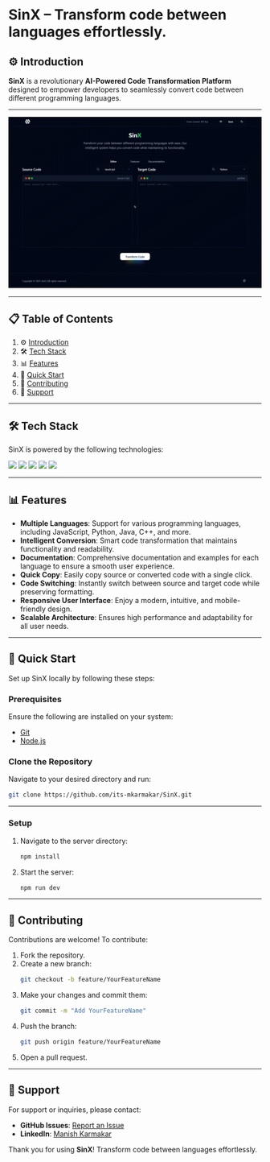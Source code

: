# SinX – Transform code between languages effortlessly.

## ⚙ Introduction

**SinX** is a revolutionary **AI-Powered Code Transformation Platform** designed to empower developers to seamlessly convert code between different programming languages.  

---

<div align="center">
<img src="public/sinx.png" alt="SinX Logo" />
</div>

---

## 📋 Table of Contents

1. ⚙ [Introduction](#introduction)  
2. 🛠️ [Tech Stack](#tech-stack)  
3. 📊 [Features](#features)  
4. 🚀 [Quick Start](#quick-start)  
5. 💚 [Contributing](#contributing)   
6. 💬 [Support](#support)  

---

## 🛠️ Tech Stack

SinX is powered by the following technologies:  

<div>
<img src="https://img.shields.io/badge/TypeScript-3178C6?style=for-the-badge&logo=typescript&logoColor=white">
  <img src="https://img.shields.io/badge/Tailwind_CSS-38B2AC?style=for-the-badge&logo=tailwind-css&logoColor=white">
  <img src="https://img.shields.io/badge/React-20232A?style=for-the-badge&logo=react&logoColor=61DAFB">
  <img src="https://img.shields.io/badge/Node.js-43853D?style=for-the-badge&logo=node.js&logoColor=white">
  <img src="https://img.shields.io/badge/SADCN%20UI-000000?style=for-the-badge&logoColor=white">
</div>

---

## 📊 Features
  
- **Multiple Languages**: Support for various programming languages, including JavaScript, Python, Java, C++, and more.   
- **Intelligent Conversion**: Smart code transformation that maintains functionality and readability.  
- **Documentation**: Comprehensive documentation and examples for each language to ensure a smooth user experience.  
- **Quick Copy**: Easily copy source or converted code with a single click.  
- **Code Switching**: Instantly switch between source and target code while preserving formatting.   
- **Responsive User Interface**: Enjoy a modern, intuitive, and mobile-friendly design.  
- **Scalable Architecture**: Ensures high performance and adaptability for all user needs.  

---

## 🚀 Quick Start

Set up SinX locally by following these steps:

### **Prerequisites**  
Ensure the following are installed on your system:  
- [Git](https://git-scm.com/)  
- [Node.js](https://nodejs.org/)  

### **Clone the Repository**  
Navigate to your desired directory and run:  
```bash
git clone https://github.com/its-mkarmakar/SinX.git
```

---

### **Setup**  

1. Navigate to the server directory:  
   ```bash
   npm install
   ```

3. Start the server:  
   ```bash
   npm run dev
   ```

---

## 💚 Contributing

Contributions are welcome! To contribute:

1. Fork the repository.
2. Create a new branch:  
   ```bash
   git checkout -b feature/YourFeatureName
   ```
3. Make your changes and commit them:  
   ```bash
   git commit -m "Add YourFeatureName"
   ```
4. Push the branch:  
   ```bash
   git push origin feature/YourFeatureName
   ```
5. Open a pull request.

---

## 💬 Support

For support or inquiries, please contact:  
- **GitHub Issues**: [Report an Issue](https://github.com/its-mkarmakar/SinX/issues)  
- **LinkedIn**: [Manish Karmakar](https://www.linkedin.com/in/manishkarmakar)


Thank you for using **SinX**! Transform code between languages effortlessly.

